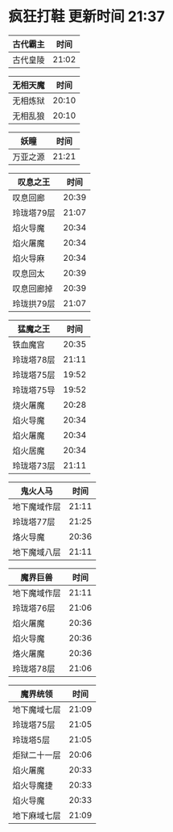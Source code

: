 # 疯狂打鞋 更新时间 21:37

| 古代霸主   | 时间    |
|--------|-------|
| 古代皇陵 | 21:02 |

| 无相天魔   | 时间    |
|--------|-------|
| 无相炼狱 | 20:10 |
| 无相乱狼 | 20:10 |

| 妖瞳   | 时间    |
|--------|-------|
| 万亚之源 | 21:21 |

| 叹息之王   | 时间    |
|--------|-------|
| 叹息回廊 | 20:39 |
| 玲珑塔79层 | 21:07 |
| 焰火导魔 | 20:34 |
| 焰火屠魔 | 20:34 |
| 焰火导麻 | 20:34 |
| 叹息回太 | 20:39 |
| 叹息回廊掉 | 20:39 |
| 玲珑拱79层 | 21:07 |

| 猛魔之王   | 时间    |
|--------|-------|
| 铁血魔宫 | 20:35 |
| 玲珑塔78层 | 21:11 |
| 玲珑塔75层 | 19:52 |
| 玲珑塔75导 | 19:52 |
| 烧火屠魔 | 20:28 |
| 焰火导魔 | 20:34 |
| 焰火屠魔 | 20:34 |
| 焰火居魔 | 20:34 |
| 玲珑塔73层 | 21:11 |

| 鬼火人马   | 时间    |
|--------|-------|
| 地下魔域作层 | 21:11 |
| 玲珑塔77层 | 21:25 |
| 烙火导魔 | 20:36 |
| 地下魔域八层 | 21:11 |

| 魔界巨兽   | 时间    |
|--------|-------|
| 地下魔域作层 | 21:11 |
| 玲珑塔76层 | 21:06 |
| 焰火屠魔 | 20:36 |
| 焰火导魔 | 20:36 |
| 烙火屠魔 | 20:36 |
| 玲珑塔78层 | 21:06 |

| 魔界统领   | 时间    |
|--------|-------|
| 地下魔域七层 | 21:09 |
| 玲珑塔75层 | 21:05 |
| 玲珑塔5层 | 21:05 |
| 炬狱二十一层 | 20:06 |
| 焰火屠魔 | 20:33 |
| 焰火导魔捷 | 20:33 |
| 焰火导魔 | 20:33 |
| 地下麻域七层 | 21:09 |
